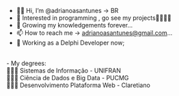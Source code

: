 - 👋🏾 Hi, I’m @adrianoasantunes -> BR
- 👀 Interested in programming , go see my projects🚀👨🏾‍💻
- 🌱 Growing my knowledgements forever...
- 📫 How to reach me -> adrianoasantunes@gmail.com...
- 👾 Working as a Delphi Developer now;<br>
<br>
- My degrees:
  <br>
👨🏽‍🎓 Sistemas de Informação - UNIFRAN <br>
👨🏽‍🎓 Ciência de Dados e Big Data - PUCMG <br>
👨🏽‍🎓 Desenvolvimento Plataforma Web - Claretiano <br>
<br>


<!---
adrianoasantunes/adrianoasantunes is a ✨ special ✨ repository because its `README.md` (this file) appears on your GitHub profile.
You can click the Preview link to take a look at your changes.
--->
